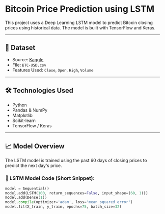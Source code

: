 # Bitcoin Price Prediction using LSTM

This project uses a Deep Learning LSTM model to predict Bitcoin closing prices using historical data. The model is built with TensorFlow and Keras.

---

## 📂 Dataset

- Source: [Kaggle]([https://finance.yahoo.com/](https://www.kaggle.com/datasets/mczielinski/bitcoin-historical-data))
- File: `BTC-USD.csv`
- Features Used: `Close`, `Open`, `High`, `Volume`

---

## 🛠️ Technologies Used

- Python
- Pandas & NumPy
- Matplotlib
- Scikit-learn
- TensorFlow / Keras

---

## 📈 Model Overview

The LSTM model is trained using the past 60 days of closing prices to predict the next day's price.

### 🧠 LSTM Model Code (Short Snippet):

```python
model = Sequential()
model.add(LSTM(100, return_sequences=False, input_shape=(60, 1)))
model.add(Dense(1))
model.compile(optimizer='adam', loss='mean_squared_error')
model.fit(X_train, y_train, epochs=75, batch_size=32)
